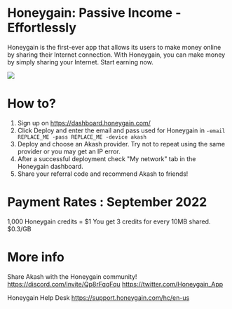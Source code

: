 # Honeygain: Passive Income - Effortlessly

Honeygain is the first-ever app that allows its users to make money online by sharing their Internet connection.
With Honeygain, you can make money by simply sharing your Internet. Start earning now.

![](https://github.com/ovrclk/awesome-akash/blob/master/honeygain/honeygain.png)

# How to?

1.  Sign up on https://dashboard.honeygain.com/
2.  Click Deploy and enter the email and pass used for Honeygain in `-email REPLACE_ME -pass REPLACE_ME -device akash`
3.  Deploy and choose an Akash provider.  Try not to repeat using the same provider or you may get an IP error.
4.  After a successful deployment check "My network" tab in the Honeygain dashboard.
5.  Share your referral code and recommend Akash to friends!

# Payment Rates : September 2022

1,000 Honeygain credits = $1
You get 3 credits for every 10MB shared.
$0.3/GB

# More info

Share Akash with the Honeygain community!
https://discord.com/invite/Qp8rFqqFqu
https://twitter.com/Honeygain_App

Honeygain Help Desk
https://support.honeygain.com/hc/en-us
